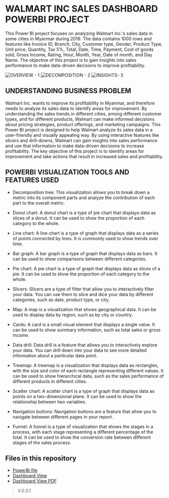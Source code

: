 # WALMART INC SALES DASHBOARD POWERBI PROJECT

This Power BI project focuses on analyzing Walmart Inc.'s sales data in some cities in Myanmar during 2019. The data contains 1000 rows and features like Invoice ID, Branch, City, Customer type, Gender, Product Type, Unit price, Quantity, Tax 5%, Total, Date, Time, Payment, Cost of goods sold, Gross Income, Rating, Hour, Month, Year, Date of month, and Day Name. The objective of this project is to gain insights into sales performance to make data-driven decisions to improve profitability.

![OVERVIEW - 1](https://user-images.githubusercontent.com/67777707/219684944-bfe653c2-0617-4f27-829d-0328075b5e78.jpg)
![DECOMPOSITION - 2](https://user-images.githubusercontent.com/67777707/219685071-b78749ac-9736-4e45-8c60-fa999cb1e410.jpg)
![INSIGHTS- 3](https://user-images.githubusercontent.com/67777707/219685097-ed0dacd7-baa0-4559-9219-6d43d05b3f07.jpg)


## UNDERSTANDING BUSINESS PROBLEM
Walmart Inc. wants to improve its profitability in Myanmar, and therefore needs to analyze its sales data to identify areas for improvement. By understanding the sales trends in different cities, among different customer types, and for different products, Walmart can make informed decisions about pricing strategies, product offerings, and marketing campaigns. This Power BI project is designed to help Walmart analyze its sales data in a user-friendly and visually appealing way. By using interactive features like slicers and drill-downs, Walmart can gain insights into sales performance and use that information to make data-driven decisions to increase profitability. The key objective of this project is to identify areas for improvement and take actions that result in increased sales and profitability.

## POWERBI VISUALIZATION TOOLS AND FEATURES USED
* Decomposition tree: This visualization allows you to break down a metric into its component parts and analyze the contribution of each part to the overall metric.

* Donut chart: A donut chart is a type of pie chart that displays data as slices of a donut. It can be used to show the proportion of each category to the whole.

* Line chart: A line chart is a type of graph that displays data as a series of points connected by lines. It is commonly used to show trends over time.

* Bar graph: A bar graph is a type of graph that displays data as bars. It can be used to show comparisons between different categories.

* Pie chart: A pie chart is a type of graph that displays data as slices of a pie. It can be used to show the proportion of each category to the whole.

* Slicers: Slicers are a type of filter that allow you to interactively filter your data. You can use them to slice and dice your data by different categories, such as date, product type, or city.

* Map: A map is a visualization that shows geographical data. It can be used to display data by region, such as by city or country.

* Cards: A card is a small visual element that displays a single value. It can be used to show summary information, such as total sales or gross income.

* Data drill: Data drill is a feature that allows you to interactively explore your data. You can drill down into your data to see more detailed information about a particular data point.

* Treemap: A treemap is a visualization that displays data as rectangles, with the size and color of each rectangle representing different values. It can be used to show hierarchical data, such as the sales performance of different products in different cities.

* Scatter chart: A scatter chart is a type of graph that displays data as points on a two-dimensional plane. It can be used to show the relationship between two variables.

* Navigation buttons: Navigation buttons are a feature that allow you to navigate between different pages in your report.

* Funnel: A funnel is a type of visualization that shows the stages in a process, with each stage representing a different percentage of the total. It can be used to show the conversion rate between different stages of the sales process.


## Files in this repository
- [PowerBi file](https://github.com/Samarjeet-singh-chhabra/Walmart-Inc-Sales-Dashboard_powerBi/blob/main/WALMART%20SALES%20DASHBOARD.pbix)
- [Dashboard View](https://github.com/Samarjeet-singh-chhabra/Walmart-Inc-Sales-Dashboard_powerBi/tree/main/Dashboard%20View)
- [Dashboard View PDF](https://github.com/Samarjeet-singh-chhabra/Walmart-Inc-Sales-Dashboard_powerBi/blob/main/Dashboard%20View.pdf)


> V.0.0.1
  
